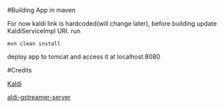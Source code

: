 #Building App in maven

For now kaldi link is hardcoded(will change later), before building update KaldiServiceImpl URI. 
run 
```
mvn clean install
```
deploy app to tomcat and access it at localhost:8080

#Credits

[Kaldi](http://kaldi-asr.org/)

[aldi-gstreamer-server](https://github.com/alumae/kaldi-gstreamer-server)

